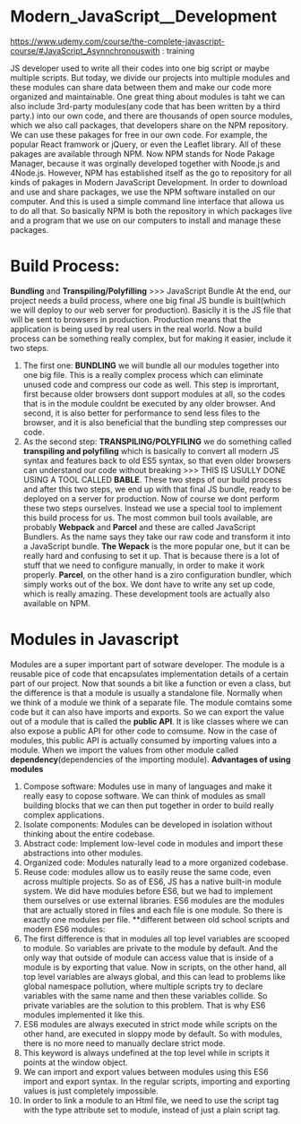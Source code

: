 # Modern_JavaScript__Development
https://www.udemy.com/course/the-complete-javascript-course/#JavaScript_Asynnchronouswith  : training

JS developer used to write all their codes into one big script  or maybe multiple scripts. But today, we divide our projects into multiple modules and these modules can share data between them and make our code more organized and maintainable.
One great thing about modules is taht we can also include 3rd-party modules(any code that has been written by a third party.) into our own code, and there are thousands of open source modules, which we also call packages, that developers share on the NPM repository. We can use these pakages for free in our own code.
For example, the popular React framwork or jQuery, or even the Leaflet library. All of these pakages are available through NPM. Now NPM stands for Node Pakage Manager, because it was orginally developed together with Noode.js and 4Node.js. However, NPM has established itself as the go to repository for all kinds of pakages in Modern JavaScript Development.
In order to download and use and share packages, we use the NPM software installed on our computer. And this is used a simple command line interface that allowa us to do all that.
So basically NPM is both the repository in which packages live and a program that we use on our computers to install and manage these packages.
# Build Process:
**Bundling** and **Transpiling/Polyfilling** >>> JavaScript Bundle
 At the end, our project needs a build process, where one big final JS bundle is built(which we will deploy to our web server for production). Basiclly it is the JS file that will be sent to browsers in production. Production means that the application is being used by real users in the real world. Now a build process can be something really complex, but for making it easier, include it two steps.
1. The first one: **BUNDLING** we will bundle all our modules together into one big file.
This is a really complex process which can eliminate unused code and compress our code as well. This step is imprortant, first because older browsers dont support modules at all, so the codes that is in the module couldnt be executed by any older browser. And second, it is also better for performance to send less files to the browser, and it is also beneficial that the bundling step compresses our code. 
2. As the second step: **TRANSPILING/POLYFILING** we do something called **transpiling and polyfiling** which is basically to convert all modern JS syntax and features back to old ES5 syntax, so that even older browsers can understand our code without breaking >>> THIS IS USULLY DONE USING A TOOL CALLED **BABLE**.
These two steps of our build process and after this two steps, we end up with that final JS bundle, ready to be deployed on a server for production. Now of course we dont perform these two steps ourselves. Instead we use a special tool to implement this build process for us.
The most common buil tools available, are probably **Webpack** and **Parcel** and these are called JavaScript Bundlers. As the name says they take our raw code and transform it into a JavaScript bundle. 
**The Wepack**  is the more popular one, but it can be really hard and confusing to set it up. That is because there is a lot of stuff that we need to configure manually, in order to make it work properly.
**Parcel**, on the other hand is a ziro configuration bundler, which simply works out of the box. We dont have to write any set up code, which is really amazing.
These development tools are actually also available on NPM.
# Modules in Javascript
Modules are a super important part of sotware developer.
The module is a reusable pice of code that encapsulates implementation details of a certain part of our project. Now that sounds a bit like a function or even a class, but the difference is that a module is usually a standalone file. Normally when we think of a module we think of a separate file. The module comtains some code but it can also have imports and exports. So we can export the value out of a module that is called the **public API**. It is like classes where we can also expose a public API for other code to comsume. Now in the case of modules, this public API is actually consumed by importing values into a module.
When we import the values from other module called **dependency**(dependencies of the importing module).
**Advantages of using modules**
1. Compose software: Modules use in many of languages and make it really easy to copose software. We can think of modules as small building blocks that we can then put together in order to build really complex applications.
2. Isolate components: Modules can be developed in isolation without thinking about the entire codebase.
3. Abstract code: Implement low-level code in modules and import these abstractions into other modules.
4. Organized code: Modules naturally lead to a more organized codebase.
5. Reuse code: modules allow us to easily reuse the same code, even across multiple projects.
So as of ES6, JS has a native built-in module system. We did have modules before ES6, but we had to implement them ourselves or use external libraries.
ES6 modules are the modules that are actually stored in files and each file is one module. So there is exactly one modules per file.
**different between old school scripts and modern ES6 modules:
1.	The first difference is that in modules all top level variables are scooped to module. So variables are private to the module by default. And the only way that outside of module can access value that is inside of a module is by exporting that value. Now in scripts, on the other hand, all top level variables are always global, and this can lead to problems like global namespace pollution, where multiple scripts try to declare variables with the same name and then these variables collide. So private variables are the solution to this problem. That is why ES6 modules implemented it like this.
2.	ES6 modules are always executed in strict mode while scripts on the other hand, are executed in sloppy mode by default. So with modules, there is no more need to manually declare strict mode.
3.	This keyword is always undefined at the top level while in scripts it points at the window object.
4.	We can import and export values between modules using this ES6 import and export syntax. In the regular scripts, importing and exporting values is just completely impossible.
5.	In order to link a module to an Html file, we need to use the script tag with the type attribute set to module, instead of just a plain script tag.<script> for Script, <script type="module">.
6.	About downloading the module files themselves, it always automatically happens in an asynchronous way. But regular script are downloaded by default in a blocking synchronous way. Unless we use the async or differ attributes on the script tag.
# modules behind the scenes:
For instance, we import some values from modules to another. When a piece of the code is executed, the first step is to **parse** that code. The parsing means to just read the code but without executing it. And this is the moment in which imports are hoisted(Hoisting is a JavaScript mechanism where variables and function declarations are moved to the top of their scope before code execution). The whole process of importing modules happens before the code in the main module is actually executed. Modules are importing synchronously. Possible thanks to top-level("static") imports, which make imports known before execution. And this makes bundling and dead code elimination possible.
 After the parsing process, hostel will be figured out which modules it needs to import, then these modules are actually downloaded from the server. Downloading happen in an asynchronous way. It is only the importing operation itself that happens synchronously. Then after a module arrives, it's also parsed and the modules exports are linked to the imports in index.js. So exported values are not copied to imports. Instead, the import is basically just a reference to the export at value like a pointer. So when the value changes in the exporting module, then the same value also changes in the importing module. And this is quite important to understand because it's unique to ES6 modules.
 # Exporting and impoeting in ES6 module:
 We know the variables are scoped to its module, If we want to use them in the script.js module then we would have to use exports.
 In ES modules, there are rwo types of exports named Exports and Default Exports. 
1.**Named imports** is actually the simplest way of exporting something from a module, because all we have to do is to put export in front of anything, that we might want to export.
For Named import in script.js, we have to give them the same name that is in module and we have to put them inside curly braces {}. We can also export multiple things, at the same time, using Named Exports. We can also change the name of variable in script with add prename as newName in curly baces.
When we want to import everything we use * as... if we think about it , this module is basically exporting a public API, just like a class. We can say that the module exports, kind of a public API, because everything else of course stays private inside of the module.
2.**Default Export**: usully we use default export when we want to export one thing per module, so that the reason why they are called default. we put infront of value export default without any name, and when we want to import it we can give it any name that we want.
 
 It is important to know that the imports are in fact, a live connection to exports. It means imports are not copies of expors, they are instead like a live conection, and so what that means is that I point to the same place in memory. When we have a array in module and add some new thing in place that we export it, the fnal array is changed.
 
 **The module Pattern:**
 The main goal of the module pattern is to encapusulate functionality, to have private data, and to expose a public API. The best way of achieving all that is by simply using a function, because function give us private data by default and allow us to return values, which can become our public API.
 Reminder about IIFE: When we us IIFE, immediately invoked function expression, And the reason for that is because this way we dont have to call it separately and we can also ensure that it is only called once. It is very important that this function is only created once because the goal of this function is not to reuse code by running it multiple times, the only purpose of this function is to create a new scope and return data just once.
 **CommonJS modules**:
 CommonJS modules are important for us, because they have been used in Node.js for almost all of its existence. So only very recently, ES modules have actually been implemented in Node.js. Remember Node.js is way of running JavaScript on a web server, outside of a browser. The big consequence of this is that almost all the modules in npm repository that we can use in our own code, still use the CommonJS module system. If we write some code acording to CommonJS , it is executed just in Node.js not browser.
 
# Introduction to NPM
 Why we need something like NPM, a way of managing packages? we used to include extrnal libraries right into our HTML using the script tag, and this would then expose a global variable that we could use. That created a couple of problems, at least in the big project. First it doesn't make much sense having the HTML loading all of JavaScript . That is really messy. Also many times we would actually download a library file to our computer. Whenever a new version would come out we would the new version change the file in our file system manually and then include it there...After install node.js or if we have it we can check with npm -v, we can install library or dependency that they get stored into the node modules folder. but if we want touse the library that wouldnt be easy without a module bundler. That is becaouse this library actually uses the commonJS module system, and so therefor we cannot directly import it into our code. We could only do that if  later used a module bundler.
 # Lodash
 Lodash is essentially a collection of useful function for erase, objects, functions, dates, and more. If we install normal Lodsh version. Because that one uses commonJs, and so we cant use CommonJS modules without a module bundler. So we use Lodash-es, npm lodash-es. When we look at the lodash-es library in the node-modules, we can see the methods that are available in Lodash. One of them that we use is cloning objects that is called cloneDeep.js. We can import it into our module and use it. We can see the name of it and import it with a correct path. How we want to use cloneDeep, as we know it is very hard to copy a nested object. We use Object.assign({}, ...) to create a copy of an object. We create an empty object and then we merge that with the main object. when we change one of the nested objects in main object, we see it will be changed in the copy, So for creating a deep copy or a deep clone that would be a lot of work. So instead we can simply use this function that Lodash gives us so that some people already implement it for us. 
 # Parcel
 The module bundler we use is Parcel. It is super fast and easy to use. it works out of the box without any configuration. The webpack is most popular bundler, especially in react world. But we use Parcel now.
 Parsel is basically just another bulid tool which is laso on NPM. So we use npm to install Parcel, but this is now a different dependency, npm i parcel --save-dev. A devDependency is basically like a tool that we need to build our application, we can use it to develop our project. But it is not the dependency that we include in our code.
 For using Parcel we use terminal , it is just another command line interface. In order to be able to use Parcel in console, e have two options. We can use something called NPX or NPM scripts. NPX is an application built into a NPM>>> npx parcel index.html >>> enter point is index.html because it is where we include script.js, the file that we want to bundle up. When we do it, a new URL opens, a new development server on this URL. It is same as live-server. This new opened tab is on new port. We have local hosts(raw IP address).
 One of code that we can use and only parcel understants it>> **hot module replacement**.With this command whenever we change one of the modules, it will then trigger a rebuild, but that new modified bundle will then automatically get injected into the browser without triggering a whole page reload.Whenever we change something this will not reload the page. it is good for example when we have to log in with every reloading page. whenever we are done developing our project, it is time to build the final bundle. So the bundle that is compressed and has dead code elimination and all of that. And so for that, we need another Parcel command. And so let's add that as another script here. So we need to come up and then this one will be called build. And so Parcel, build, and then again, index.html.
 
 # 
 

